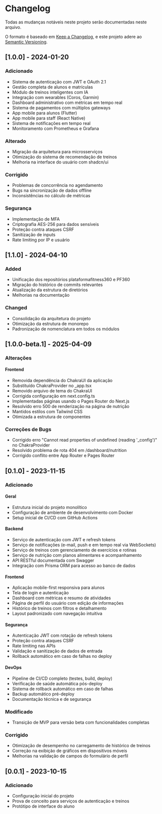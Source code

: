 # Changelog

Todas as mudanças notáveis neste projeto serão documentadas neste arquivo.

O formato é baseado em [Keep a Changelog](https://keepachangelog.com/pt-BR/1.0.0/),
e este projeto adere ao [Semantic Versioning](https://semver.org/lang/pt-BR/).

## [1.0.0] - 2024-01-20

### Adicionado
- Sistema de autenticação com JWT e OAuth 2.1
- Gestão completa de alunos e matrículas
- Módulo de treinos inteligentes com IA
- Integração com wearables (Coros, Garmin)
- Dashboard administrativo com métricas em tempo real
- Sistema de pagamentos com múltiplos gateways
- App mobile para alunos (Flutter)
- App mobile para staff (React Native)
- Sistema de notificações em tempo real
- Monitoramento com Prometheus e Grafana

### Alterado
- Migração da arquitetura para microsserviços
- Otimização do sistema de recomendação de treinos
- Melhoria na interface do usuário com shadcn/ui

### Corrigido
- Problemas de concorrência no agendamento
- Bugs na sincronização de dados offline
- Inconsistências no cálculo de métricas

### Segurança
- Implementação de MFA
- Criptografia AES-256 para dados sensíveis
- Proteção contra ataques CSRF
- Sanitização de inputs
- Rate limiting por IP e usuário

## [1.1.0] - 2024-04-10

### Added
- Unificação dos repositórios plataformafitness360 e PF360
- Migração do histórico de commits relevantes
- Atualização da estrutura de diretórios
- Melhorias na documentação

### Changed
- Consolidação da arquitetura do projeto
- Otimização da estrutura de monorepo
- Padronização de nomenclatura em todos os módulos

## [1.0.0-beta.1] - 2025-04-09

### Alterações

#### Frontend
- Removida dependência do ChakraUI da aplicação
- Substituído ChakraProvider no _app.tsx
- Removido arquivo de tema do ChakraUI
- Corrigida configuração em next.config.ts
- Implementadas páginas usando o Pages Router do Next.js
- Resolvido erro 500 de renderização na página de nutrição
- Mantidos estilos com Tailwind CSS
- Otimizada a estrutura de componentes

### Correções de Bugs
- Corrigido erro "Cannot read properties of undefined (reading '_config')" no ChakraProvider
- Resolvido problema de rota 404 em /dashboard/nutrition
- Corrigido conflito entre App Router e Pages Router

## [0.1.0] - 2023-11-15

### Adicionado

#### Geral
- Estrutura inicial do projeto monolítico
- Configuração de ambiente de desenvolvimento com Docker
- Setup inicial de CI/CD com GitHub Actions

#### Backend
- Serviço de autenticação com JWT e refresh tokens
- Serviço de notificações (e-mail, push e em tempo real via WebSockets)
- Serviço de treinos com gerenciamento de exercícios e rotinas
- Serviço de nutrição com planos alimentares e acompanhamento
- API RESTful documentada com Swagger
- Integração com Prisma ORM para acesso ao banco de dados

#### Frontend
- Aplicação mobile-first responsiva para alunos
- Tela de login e autenticação
- Dashboard com métricas e resumo de atividades
- Página de perfil do usuário com edição de informações
- Histórico de treinos com filtros e detalhamento
- Layout padronizado com navegação intuitiva

#### Segurança
- Autenticação JWT com rotação de refresh tokens
- Proteção contra ataques CSRF
- Rate limiting nas APIs
- Validação e sanitização de dados de entrada
- Rollback automático em caso de falhas no deploy

#### DevOps
- Pipeline de CI/CD completo (testes, build, deploy)
- Verificação de saúde automática pós-deploy
- Sistema de rollback automático em caso de falhas
- Backup automático pré-deploy
- Documentação técnica e de segurança

### Modificado
- Transição de MVP para versão beta com funcionalidades completas

### Corrigido
- Otimização de desempenho no carregamento de histórico de treinos
- Correção na exibição de gráficos em dispositivos móveis
- Melhorias na validação de campos do formulário de perfil

## [0.0.1] - 2023-10-15

### Adicionado
- Configuração inicial do projeto
- Prova de conceito para serviços de autenticação e treinos
- Protótipo de interface do aluno 